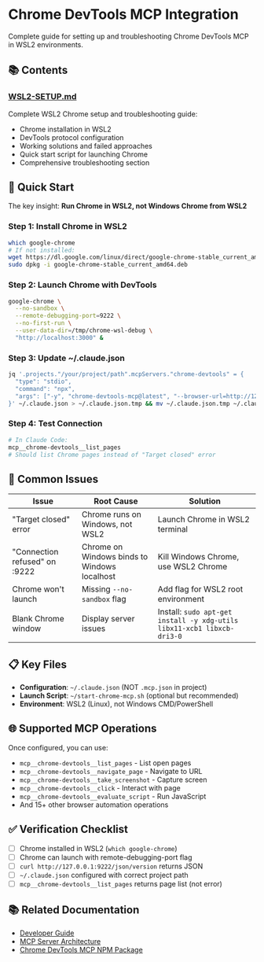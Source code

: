 # Chrome DevTools MCP Integration

Complete guide for setting up and troubleshooting Chrome DevTools MCP in WSL2 environments.

## 📚 Contents

### [WSL2-SETUP.md](./WSL2-SETUP.md)
Complete WSL2 Chrome setup and troubleshooting guide:
- Chrome installation in WSL2
- DevTools protocol configuration
- Working solutions and failed approaches
- Quick start script for launching Chrome
- Comprehensive troubleshooting section

## 🎯 Quick Start

The key insight: **Run Chrome in WSL2, not Windows Chrome from WSL2**

### Step 1: Install Chrome in WSL2
```bash
which google-chrome
# If not installed:
wget https://dl.google.com/linux/direct/google-chrome-stable_current_amd64.deb
sudo dpkg -i google-chrome-stable_current_amd64.deb
```

### Step 2: Launch Chrome with DevTools
```bash
google-chrome \
  --no-sandbox \
  --remote-debugging-port=9222 \
  --no-first-run \
  --user-data-dir=/tmp/chrome-wsl-debug \
  "http://localhost:3000" &
```

### Step 3: Update ~/.claude.json
```bash
jq '.projects."/your/project/path".mcpServers."chrome-devtools" = {
  "type": "stdio",
  "command": "npx",
  "args": ["-y", "chrome-devtools-mcp@latest", "--browser-url=http://127.0.0.1:9222"]
}' ~/.claude.json > ~/.claude.json.tmp && mv ~/.claude.json.tmp ~/.claude.json
```

### Step 4: Test Connection
```bash
# In Claude Code:
mcp__chrome-devtools__list_pages
# Should list Chrome pages instead of "Target closed" error
```

## 🔧 Common Issues

| Issue | Root Cause | Solution |
|-------|-----------|----------|
| "Target closed" error | Chrome runs on Windows, not WSL2 | Launch Chrome in WSL2 terminal |
| "Connection refused" on :9222 | Chrome on Windows binds to Windows localhost | Kill Windows Chrome, use WSL2 Chrome |
| Chrome won't launch | Missing `--no-sandbox` flag | Add flag for WSL2 root environment |
| Blank Chrome window | Display server issues | Install: `sudo apt-get install -y xdg-utils libx11-xcb1 libxcb-dri3-0` |

## 📋 Key Files

- **Configuration**: `~/.claude.json` (NOT `.mcp.json` in project)
- **Launch Script**: `~/start-chrome-mcp.sh` (optional but recommended)
- **Environment**: WSL2 (Linux), not Windows CMD/PowerShell

## 🌐 Supported MCP Operations

Once configured, you can use:
- `mcp__chrome-devtools__list_pages` - List open pages
- `mcp__chrome-devtools__navigate_page` - Navigate to URL
- `mcp__chrome-devtools__take_screenshot` - Capture screen
- `mcp__chrome-devtools__click` - Interact with page
- `mcp__chrome-devtools__evaluate_script` - Run JavaScript
- And 15+ other browser automation operations

## ✅ Verification Checklist

- [ ] Chrome installed in WSL2 (`which google-chrome`)
- [ ] Chrome can launch with remote-debugging-port flag
- [ ] `curl http://127.0.0.1:9222/json/version` returns JSON
- [ ] `~/.claude.json` configured with correct project path
- [ ] `mcp__chrome-devtools__list_pages` returns page list (not error)

## 📚 Related Documentation

- [Developer Guide](../guides/DEVELOPER-GUIDE.md#browser-automation)
- [MCP Server Architecture](../guides/DEVELOPER-GUIDE.md#mcp-server-architecture)
- [Chrome DevTools MCP NPM Package](https://www.npmjs.com/package/chrome-devtools-mcp)
